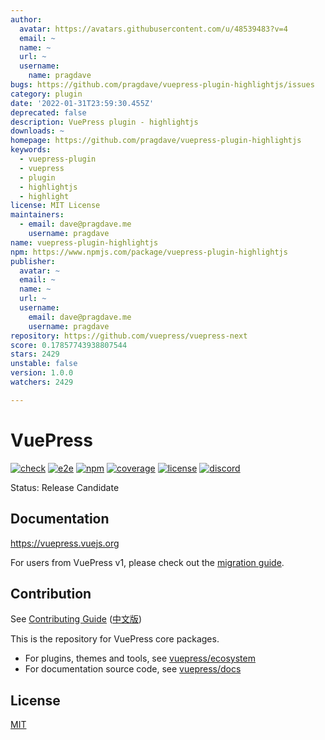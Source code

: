 ```yaml
---
author:
  avatar: https://avatars.githubusercontent.com/u/48539483?v=4
  email: ~
  name: ~
  url: ~
  username:
    name: pragdave
bugs: https://github.com/pragdave/vuepress-plugin-highlightjs/issues
category: plugin
date: '2022-01-31T23:59:30.455Z'
deprecated: false
description: VuePress plugin - highlightjs
downloads: ~
homepage: https://github.com/pragdave/vuepress-plugin-highlightjs
keywords:
  - vuepress-plugin
  - vuepress
  - plugin
  - highlightjs
  - highlight
license: MIT License
maintainers:
  - email: dave@pragdave.me
    username: pragdave
name: vuepress-plugin-highlightjs
npm: https://www.npmjs.com/package/vuepress-plugin-highlightjs
publisher:
  avatar: ~
  email: ~
  name: ~
  url: ~
  username:
    email: dave@pragdave.me
    username: pragdave
repository: https://github.com/vuepress/vuepress-next
score: 0.17857743938807544
stars: 2429
unstable: false
version: 1.0.0
watchers: 2429

---
```


# VuePress

[![check](https://github.com/vuepress/core/actions/workflows/check.yml/badge.svg?branch=main)](https://github.com/vuepress/core/actions/workflows/check.yml)
[![e2e](https://github.com/vuepress/core/actions/workflows/e2e.yml/badge.svg?branch=main)](https://github.com/vuepress/core/actions/workflows/e2e.yml)
[![npm](https://badgen.net/npm/v/vuepress/next)](https://www.npmjs.com/package/vuepress)
[![coverage](https://coveralls.io/repos/github/vuepress/core/badge.svg?branch=main)](https://coveralls.io/github/vuepress/core?branch=main)
[![license](https://badgen.net/github/license/vuepress/core)](https://github.com/vuepress/core/blob/main/LICENSE)
[![discord](https://badgen.net/discord/online-members/ptFjefy6H5?icon=discord&label=discord)](https://discord.gg/ptFjefy6H5)

Status: Release Candidate

## Documentation

https://vuepress.vuejs.org

For users from VuePress v1, please check out the [migration guide](https://vuepress.vuejs.org/guide/migration.html).

## Contribution

See [Contributing Guide](https://github.com/vuepress/core/blob/main/CONTRIBUTING.md) ([中文版](https://github.com/vuepress/core/blob/main/CONTRIBUTING_zh.md))

This is the repository for VuePress core packages.

- For plugins, themes and tools, see [vuepress/ecosystem](https://github.com/vuepress/ecosystem)
- For documentation source code, see [vuepress/docs](https://github.com/vuepress/docs)

## License

[MIT](https://github.com/vuepress/core/blob/main/LICENSE)
